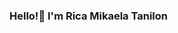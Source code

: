### Hello!👋 I'm Rica Mikaela Tanilon 


<!--
**ricatanilon/RicaTanilon** is a ✨ _special_ ✨ repository because its `README.md` (this file) appears on your GitHub profile.

Here are some ideas to get you started:

- 🔭 I’m currently working on ...
- 🌱 I’m currently learning ...
- 👯 I’m looking to collaborate on ...
- 🤔 I’m looking for help with ...
- 💬 Ask me about ...
- 📫 Connect with me: ...
- 😄 Pronouns: ...
- ⚡ Fun fact: ...
-->
